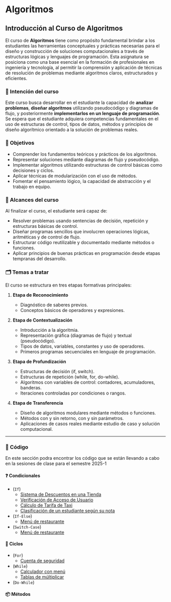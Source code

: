 # Algoritmos 

## Introducción al Curso de Algoritmos

El curso de **Algoritmos** tiene como propósito fundamental brindar a los estudiantes las herramientas conceptuales y prácticas necesarias para el diseño y construcción de soluciones computacionales a través de estructuras lógicas y lenguajes de programación. Esta asignatura se posiciona como una base esencial en la formación de profesionales en ingeniería y tecnología, al permitir la comprensión y aplicación de técnicas de resolución de problemas mediante algoritmos claros, estructurados y eficientes.

### 🎯 Intención del curso

Este curso busca desarrollar en el estudiante la capacidad de **analizar problemas**, **diseñar algoritmos** utilizando pseudocódigo y diagramas de flujo, y posteriormente **implementarlos en un lenguaje de programación**. Se espera que el estudiante adquiera competencias fundamentales en el uso de estructuras de control, tipos de datos, métodos y principios de diseño algorítmico orientado a la solución de problemas reales.

### 🧠 Objetivos

- Comprender los fundamentos teóricos y prácticos de los algoritmos.
- Representar soluciones mediante diagramas de flujo y pseudocódigo.
- Implementar algoritmos utilizando estructuras de control básicas como decisiones y ciclos.
- Aplicar técnicas de modularización con el uso de métodos.
- Fomentar el pensamiento lógico, la capacidad de abstracción y el trabajo en equipo.

### 📌 Alcances del curso

Al finalizar el curso, el estudiante será capaz de:
- Resolver problemas usando sentencias de decisión, repetición y estructuras básicas de control.
- Diseñar programas sencillos que involucren operaciones lógicas, aritméticas y de control de flujo.
- Estructurar código reutilizable y documentado mediante métodos o funciones.
- Aplicar principios de buenas prácticas en programación desde etapas tempranas del desarrollo.

### 🗂️ Temas a tratar

El curso se estructura en tres etapas formativas principales:

1. **Etapa de Reconocimiento**
   - Diagnóstico de saberes previos.
   - Conceptos básicos de operadores y expresiones.

2. **Etapa de Contextualización**
   - Introducción a la algoritmia.
   - Representación gráfica (diagramas de flujo) y textual (pseudocódigo).
   - Tipos de datos, variables, constantes y uso de operadores.
   - Primeros programas secuenciales en lenguaje de programación.

3. **Etapa de Profundización**
   - Estructuras de decisión (if, switch).
   - Estructuras de repetición (while, for, do-while).
   - Algoritmos con variables de control: contadores, acumuladores, banderas.
   - Iteraciones controladas por condiciones o rangos.

4. **Etapa de Transferencia**
   - Diseño de algoritmos modulares mediante métodos o funciones.
   - Métodos con y sin retorno, con y sin parámetros.
   - Aplicaciones de casos reales mediante estudio de caso y solución computacional.

---

### 🥸 Código

En este sección podra encontrar los código que se están llevando a cabo en la sesiones de clase para el semestre 2025-1

#### ❓ Condicionales

* (`If`)
    - [Sistema de Descuentos en una Tienda](https://github.com/esteban3622/Algoritmos/blob/main/Code/Conditionals/SistemaDescuentosTienda.java)
    - [Verificación de Acceso de Usuario](https://github.com/esteban3622/Algoritmos/blob/main/Code/Conditionals/VerificacionAccesoUsuario.java)
    - [Cálculo de Tarifa de Taxi](https://github.com/esteban3622/Algoritmos/blob/main/Code/Conditionals/CalculoTarifaTaxi.java)
    - [Clasificación de un estudiante según su nota](https://github.com/esteban3622/Algoritmos/blob/main/Code/Conditionals/ClasificacionEstudiante.java)
* (`If-Else`)
    - [Menú de restaurante](https://github.com/esteban3622/Algoritmos/blob/main/Code/Conditionals/MenuRestauranteIf.java)
* (`Switch-Case`)
    - [Menú de restaurante](https://github.com/esteban3622/Algoritmos/blob/main/Code/Conditionals/MenuRestauranteSwitch.java)

#### 🔄 Ciclos

* (`For`)
    - [Cuenta de seguridad](https://github.com/esteban3622/Algoritmos/blob/main/Code/Loops/CuentaBloqueadaSeguridadFor.java)
* (`While`)
    - [Calculador con menú](https://github.com/esteban3622/Algoritmos/blob/main/Code/Loops/CalculadorWhile.java)
    - [Tablas de múltiplicar](https://github.com/esteban3622/Algoritmos/blob/main/Code/Loops/TablasMultiplicarWhile.java)
* (`Do-While`)

#### 📦 Métodos